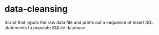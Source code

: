# data-cleansing
 Script that inputs the raw data file and prints out a sequence of insert SQL statements to populate SQLite database
